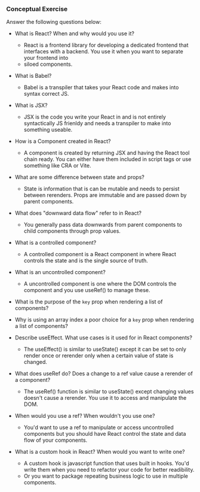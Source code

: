 ### Conceptual Exercise

Answer the following questions below:

- What is React? When and why would you use it?
  - React is a frontend library for developing a dedicated frontend that interfaces with a backend. You use it when you want to separate your frontend into
  - siloed components.

- What is Babel?
  - Babel is a transpiler that takes your React code and makes into syntax correct JS.

- What is JSX?
  - JSX is the code you write your React in and is not entirely syntactically JS frienldy and needs a transpiler to make into something useable.

- How is a Component created in React?
  - A component is created by returning JSX and having the React tool chain ready. You can either have them included in script tags or use something like CRA or Vite.

- What are some difference between state and props?
  - State is information that is can be mutable and needs to persist between rerenders. Props are immutable and are passed down by parent components.

- What does "downward data flow" refer to in React?
  - You generally pass data downwards from parent components to child components through prop values.

- What is a controlled component?
  - A controlled component is a React component in where React controls the state and is the single source of truth.

- What is an uncontrolled component?
  - A uncontrolled component is one where the DOM controls the component and you use useRef() to manage these.

- What is the purpose of the `key` prop when rendering a list of components?

- Why is using an array index a poor choice for a `key` prop when rendering a list of components?

- Describe useEffect.  What use cases is it used for in React components?
  - The useEffect() is similar to useState() except it can be set to only render once or rerender only when a certain value of state is changed.

- What does useRef do?  Does a change to a ref value cause a rerender of a component?
  - The useRef() function is similar to useState() except changing values doesn't cause a rerender. You use it to access and manipulate the DOM.

- When would you use a ref? When wouldn't you use one?
  - You'd want to use a ref to manipulate or access uncontrolled components but you should have React control the state and data flow of your components.

- What is a custom hook in React? When would you want to write one?
  - A custom hook is javascript function that uses built in hooks. You'd write them when you need to refactor your code for better readibility.
  - Or you want to package repeating business logic to use in multiple components.
